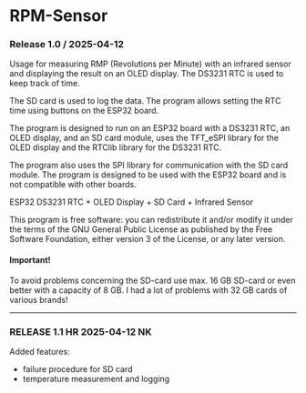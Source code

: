 
 # RPM-Sensor
 
### Release 1.0 / 2025-04-12

 Usage for measuring RMP (Revolutions per Minute) with an infrared sensor 
 and displaying the result on an OLED display. The DS3231 RTC is used to keep track of time.

 The SD card is used to log the data. The program allows setting the RTC time using buttons on the ESP32 board.

 The program is designed to run on an ESP32 board with a DS3231 RTC, an OLED display, and an SD card module, uses the TFT_eSPI library for the OLED display and the RTClib library for the DS3231 RTC.

 The program also uses the SPI library for communication with the SD card module.
 The program is designed to be used with the ESP32 board and is not compatible with other boards.

 ESP32 DS3231 RTC + OLED Display + SD Card + Infrared Sensor
 
 This program is free software: you can redistribute it and/or modify
 it under the terms of the GNU General Public License as published by
 the Free Software Foundation, either version 3 of the License, or
 any later version.
 
#### Important! 

To avoid problems concerning the SD-card use max. 16 GB SD-card or even better with a capacity of 8 GB. I had a lot of problems with 32 GB cards of various brands!

-------------------------------------
### RELEASE 1.1 HR 2025-04-12 NK

Added features:

- failure procedure for SD card
- temperature measurement and logging






